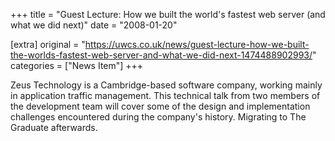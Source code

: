 +++
title = "Guest Lecture: How we built the world's fastest web server (and what we did next)"
date = "2008-01-20"

[extra]
original = "https://uwcs.co.uk/news/guest-lecture-how-we-built-the-worlds-fastest-web-server-and-what-we-did-next-1474488902993/"    
categories = ["News Item"]
+++

Zeus Technology is a Cambridge-based software company, working mainly in application traffic management. This technical talk from two members of the development team will cover some of the design and implementation challenges encountered during the company's history. Migrating to The Graduate afterwards.

